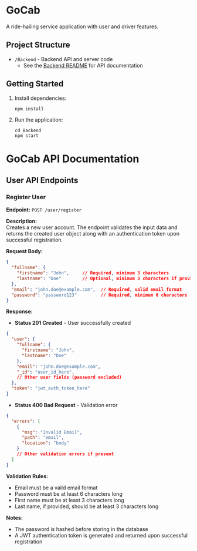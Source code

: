 # GoCab

A ride-hailing service application with user and driver features.

## Project Structure

- `/Backend` - Backend API and server code
  - See the [Backend README](./Backend/README.md) for API documentation

## Getting Started

1. Install dependencies:
   ```
   npm install
   ```

2. Run the application:
   ```
   cd Backend
   npm start
   ```

# GoCab API Documentation

## User API Endpoints

### Register User
**Endpoint:** `POST /user/register`

**Description:**  
Creates a new user account. The endpoint validates the input data and returns the created user object along with an authentication token upon successful registration.

**Request Body:**
```json
{
  "fullname": {
    "firstname": "John",     // Required, minimum 3 characters
    "lastname": "Doe"        // Optional, minimum 3 characters if provided
  },
  "email": "john.doe@example.com",  // Required, valid email format
  "password": "password123"         // Required, minimum 6 characters
}
```

**Response:**
- **Status 201 Created** - User successfully created
```json
{
  "user": {
    "fullname": {
      "firstname": "John",
      "lastname": "Doe"
    },
    "email": "john.doe@example.com",
    "_id": "user_id_here",
    // Other user fields (password excluded)
  },
  "token": "jwt_auth_token_here"
}
```

- **Status 400 Bad Request** - Validation error
```json
{
  "errors": [
    {
      "msg": "Invalid Email",
      "path": "email",
      "location": "body"
    }
    // Other validation errors if present
  ]
}
```

**Validation Rules:**
- Email must be a valid email format
- Password must be at least 6 characters long
- First name must be at least 3 characters long
- Last name, if provided, should be at least 3 characters long

**Notes:**
- The password is hashed before storing in the database
- A JWT authentication token is generated and returned upon successful registration
